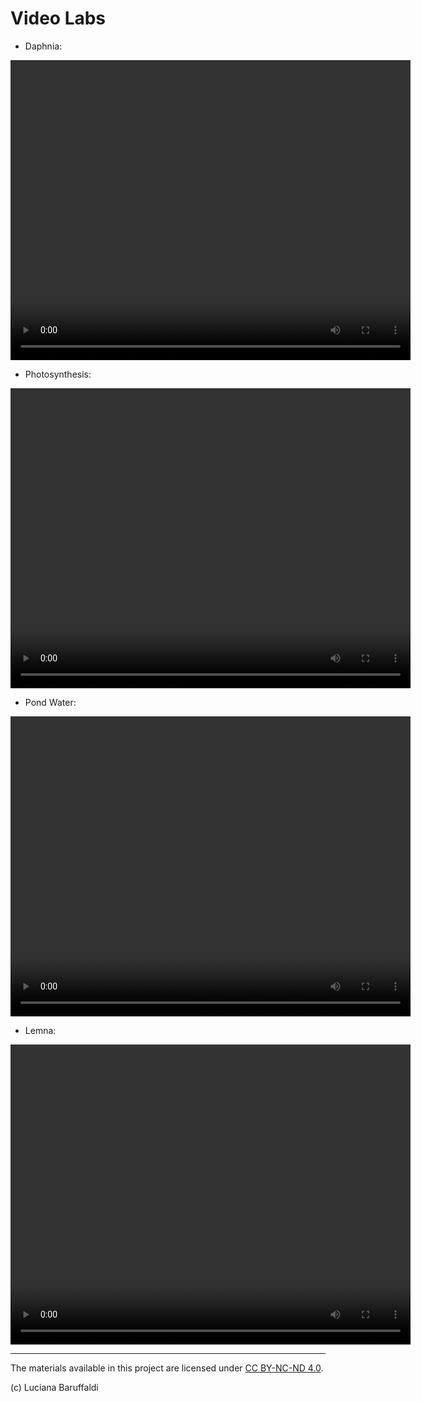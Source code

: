 # Video Labs

  * Daphnia:
<video width="640" height="480" controls>
  <source src="labs/Daphnia.mp4" type="video/mp4">
  Your browser does not support the video tag.
</video>


  * Photosynthesis:
<video width="640" height="480" controls>
  <source src="labs/Photosynthesis.mp4" type="video/mp4">
  Your browser does not support the video tag.
</video>


 * Pond Water:
<video width="640" height="480" controls>
  <source src="labs/PondWater.mp4" type="video/mp4">
  Your browser does not support the video tag.
</video>


  * Lemna:
<video width="640" height="480" controls>
  <source src="labs/Lemna.mp4" type="video/mp4">
  Your browser does not support the video tag.
</video>

---

The materials available in this project are licensed under [CC BY-NC-ND 4.0](https://creativecommons.org/licenses/by-nc-nd/4.0/deed.en).

(c) Luciana Baruffaldi
